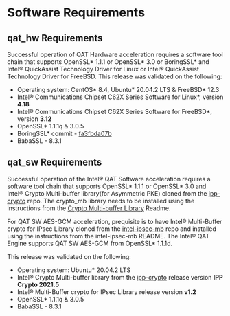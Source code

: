 # Software Requirements

## qat_hw Requirements
Successful operation of QAT Hardware acceleration requires a software tool chain
that supports OpenSSL\* 1.1.1 or OpenSSL\* 3.0 or BoringSSL\* and Intel&reg; QuickAssist
Technology Driver for Linux or Intel&reg;  QuickAssist Technology
Driver for FreeBSD. This release was validated on the following:

* Operating system: CentOS* 8.4, Ubuntu\* 20.04.2 LTS & FreeBSD\* 12.3
* Intel&reg; Communications Chipset C62X Series Software for Linux\*, version **4.18**
* Intel&reg; Communications Chipset C62X Series Software for FreeBSD\*, version **3.12**
* OpenSSL\* 1.1.1q & 3.0.5
* BoringSSL\* commit - [fa3fbda07b][1]
* BabaSSL - 8.3.1

## qat_sw Requirements
Successful operation of the Intel&reg; QAT Software acceleration requires a
software tool chain that supports OpenSSL\* 1.1.1 or OpenSSL\* 3.0 and Intel&reg;
Crypto Multi-buffer library(for Asymmetric PKE) cloned from the [ipp-crypto][2] repo.
The crypto_mb library needs to be installed using the instructions from the
[Crypto Multi-buffer Library][3] Readme.

For QAT SW AES-GCM acceleration, prequisite is to have Intel&reg;
Multi-Buffer crypto for IPsec Library cloned from the [intel-ipsec-mb][4]
repo and installed using the instructions from the intel-ipsec-mb README.
The Intel&reg; QAT Engine supports QAT SW AES-GCM from OpenSSL\* 1.1.1d.

This release was validated on the following:

* Operating system: Ubuntu\* 20.04.2 LTS
* Intel&reg; Crypto Multi-buffer library from the [ipp-crypto][2] release
  version **IPP Crypto 2021.5**
* Intel&reg; Multi-Buffer crypto for IPsec Library release version **v1.2**
* OpenSSL\* 1.1.1q & 3.0.5
* BabaSSL - 8.3.1

[1]:https://github.com/google/boringssl/tree/fa3fbda07bbf70925453d6a3c25a7aa455aa1cef
[2]:https://github.com/intel/ipp-crypto
[3]:https://github.com/intel/ipp-crypto/tree/develop/sources/ippcp/crypto_mb
[4]:https://github.com/intel/intel-ipsec-mb
